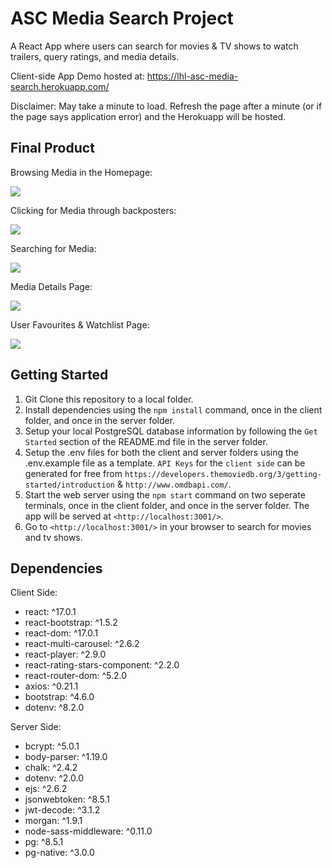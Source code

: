 # ASC Media Search Project 

A React App where users can search for movies & TV shows to watch trailers, query ratings, and media details.

Client-side App Demo hosted at: https://lhl-asc-media-search.herokuapp.com/

Disclaimer: May take a minute to load. Refresh the page after a minute (or if the page says application error) and the Herokuapp will be hosted.

## Final Product

Browsing Media in the Homepage:

![](https://github.com/chriskang24/public-gif-repo/blob/ed57dedb97a64cbc0d9937e1537b9ef267d3b716/asc-home-page.gif)

Clicking for Media through backposters:

![](https://github.com/chriskang24/public-gif-repo/blob/master/asc-carousel-click.gif)

Searching for Media: 

![](https://github.com/chriskang24/public-gif-repo/blob/master/asc-input-search.gif)

Media Details Page:

![](https://github.com/chriskang24/public-gif-repo/blob/master/asc-movie-details.gif)

User Favourites & Watchlist Page:

![](https://github.com/chriskang24/public-gif-repo/blob/master/asc-favorites.gif)

## Getting Started

1. Git Clone this repository to a local folder.
2. Install dependencies using the `npm install` command, once in the client folder, and once in the server folder.
3. Setup your local PostgreSQL database information by following the `Get Started` section of the README.md file in the server folder. 
4. Setup the .env files for both the client and server folders using the .env.example file as a template. `API Keys` for the `client side` can be generated for free from `https://developers.themoviedb.org/3/getting-started/introduction` & `http://www.omdbapi.com/`.
5. Start the web server using the `npm start` command on two seperate terminals, once in the client folder, and once in the server folder. The app will be served at `<http://localhost:3001/>`.
6. Go to `<http://localhost:3001/>` in your browser to search for movies and tv shows. 

## Dependencies

Client Side:
- react: ^17.0.1
- react-bootstrap: ^1.5.2
- react-dom: ^17.0.1
- react-multi-carousel: ^2.6.2
- react-player: ^2.9.0
- react-rating-stars-component: ^2.2.0
- react-router-dom: ^5.2.0
- axios: ^0.21.1  
- bootstrap: ^4.6.0 
- dotenv: ^8.2.0  

Server Side: 
- bcrypt: ^5.0.1
- body-parser: ^1.19.0
- chalk: ^2.4.2
- dotenv: ^2.0.0
- ejs: ^2.6.2
- jsonwebtoken: ^8.5.1
- jwt-decode: ^3.1.2
- morgan: ^1.9.1
- node-sass-middleware: ^0.11.0
- pg: ^8.5.1
- pg-native: ^3.0.0